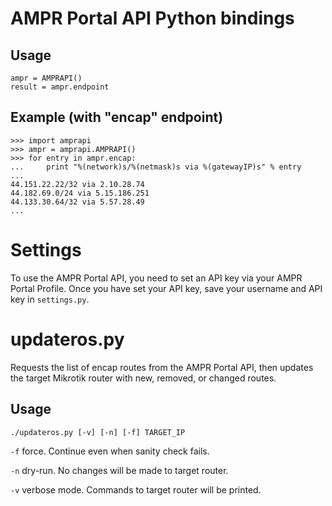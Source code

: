 AMPR Portal API Python bindings
===============================

Usage
-----

    ampr = AMPRAPI()
    result = ampr.endpoint

Example (with "encap" endpoint)
-------------------------------

    >>> import amprapi
    >>> ampr = amprapi.AMPRAPI()
    >>> for entry in ampr.encap:
    ...     print "%(network)s/%(netmask)s via %(gatewayIP)s" % entry
    ...
    44.151.22.22/32 via 2.10.28.74
    44.182.69.0/24 via 5.15.186.251
    44.133.30.64/32 via 5.57.28.49
    ...


Settings
========

To use the AMPR Portal API, you need to set an API key via your AMPR Portal
Profile. Once you have set your API key, save your username and API key in
`settings.py`.


updateros.py
=============

Requests the list of encap routes from the AMPR Portal API, then updates the
target Mikrotik router with new, removed, or changed routes.

Usage
-----

	./updateros.py [-v] [-n] [-f] TARGET_IP

`-f` force. Continue even when sanity check fails.

`-n` dry-run. No changes will be made to target router.

`-v` verbose mode. Commands to target router will be printed.
